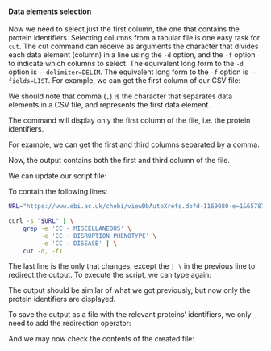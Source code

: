 <script>
import Execute from "$components/Execute.svelte";
</script>

#### Data elements selection

Now we need to select just the first column, the one that contains the protein
identifiers. Selecting columns from a tabular file is one easy task for `cut`.
The cut command can receive as arguments the character that divides each
data element (column) in a line using the `-d` option, and the `-f` option to
indicate which columns to select. The equivalent long form to the `-d` option
is `--delimiter=DELIM`. The equivalent long form to the `-f` option is `--fields=LIST`.
For example, we can get the first column of our CSV file:

<Execute command="cut -d, -f1 < chebi_27732_xrefs_UniProt_relevant.csv" />

We should note that comma (`,`) is the character that separates data elements
in a CSV file, and represents the first data element.

The command will display only the first column of the file, i.e. the protein
identifiers.

For example, we can get the first and third columns separated by a comma:

<Execute command="cut -d, -f1,3 < chebi_27732_xrefs_UniProt_relevant.csv" />

Now, the output contains both the first and third column of the file.

We can update our script file:

<Execute command="nano getproteins.sh" />

To contain the following lines:

```bash
URL="https://www.ebi.ac.uk/chebi/viewDbAutoXrefs.do?d-1169080-e=1&6578706f7274=1&chebiId=$1&dbName=UniProt"

curl -s "$URL" | \
    grep -e 'CC - MISCELLANEOUS' \
         -e 'CC - DISRUPTION PHENOTYPE' \
         -e 'CC - DISEASE' | \
    cut -d, -f1
```

The last line is the only that changes, except the `| \` in the previous line to
redirect the output.
To execute the script, we can type again:

<Execute command="./getproteins.sh 27732" />

The output should be similar of what we got previously, but now only the
protein identifiers are displayed.

To save the output as a file with the relevant proteins’ identifiers, we only
need to add the redirection operator:

<Execute command="./getproteins.sh 27732 > chebi_27732_xrefs_UniProt_relevant_identifiers.csv" />

And we may now check the contents of the created file:

<Execute command="cat chebi_27732_xrefs_UniProt_relevant_identifiers.csv" />
